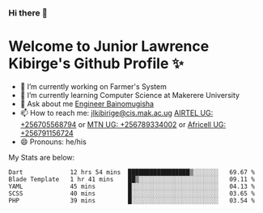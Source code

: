 ### Hi there 👋 
# Welcome to Junior Lawrence Kibirge's Github Profile ✨
 
<!--
**juniorkibirige/juniorkibirige** is a ✨ _special_ ✨ repository because its `README.md` (this file) appears on your GitHub profile.

Here are some ideas to get you started:

- 🔭 I’m currently working on ...
- 🌱 I’m currently learning ...
- 👯 I’m looking to collaborate on ...
- 🤔 I’m looking for help with ...
- 💬 Ask me about ...
- 📫 How to reach me: ...
- 😄 Pronouns: ...
- ⚡ Fun fact: ...
-->
- 🔭 I’m currently working on Farmer's System
- 🌱 I’m currently learning Computer Science at Makerere University
- 💬 Ask about me [Engineer Bainomugisha](mailto:baino@mak.ac.ug)
- 📫 How to reach me: [jlkibirige@cis.mak.ac.ug](mailto:jlkibirige@cis.mak.ac.ug) [AIRTEL UG: +256705568794](tel:+256705568794) or [MTN UG: +256789334002](tel:+256789334002) or [Africell UG: +256791156724](tel:+256791156724)
- 😄 Pronouns: he/his

My Stats are below:

<!--START_SECTION:waka-->
```text
Dart             12 hrs 54 mins  █████████████████▒░░░░░░░   69.67 % 
Blade Template   1 hr 41 mins    ██▒░░░░░░░░░░░░░░░░░░░░░░   09.11 % 
YAML             45 mins         █░░░░░░░░░░░░░░░░░░░░░░░░   04.13 % 
SCSS             40 mins         █░░░░░░░░░░░░░░░░░░░░░░░░   03.65 % 
PHP              39 mins         █░░░░░░░░░░░░░░░░░░░░░░░░   03.54 % 
```
<!--END_SECTION:waka-->
